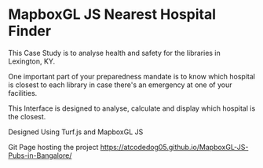 # MapboxGL JS Nearest Hospital Finder

This Case Study is to analyse health and safety for the libraries in Lexington, KY. 

One important part of your preparedness mandate is to know which hospital is closest to each library in case there's an emergency at one of your facilities. 

This Interface is designed to analyse, calculate and display which hospital is the closest. 

Designed Using Turf.js and MapboxGL JS 

Git Page hosting the project https://atcodedog05.github.io/MapboxGL-JS-Pubs-in-Bangalore/
